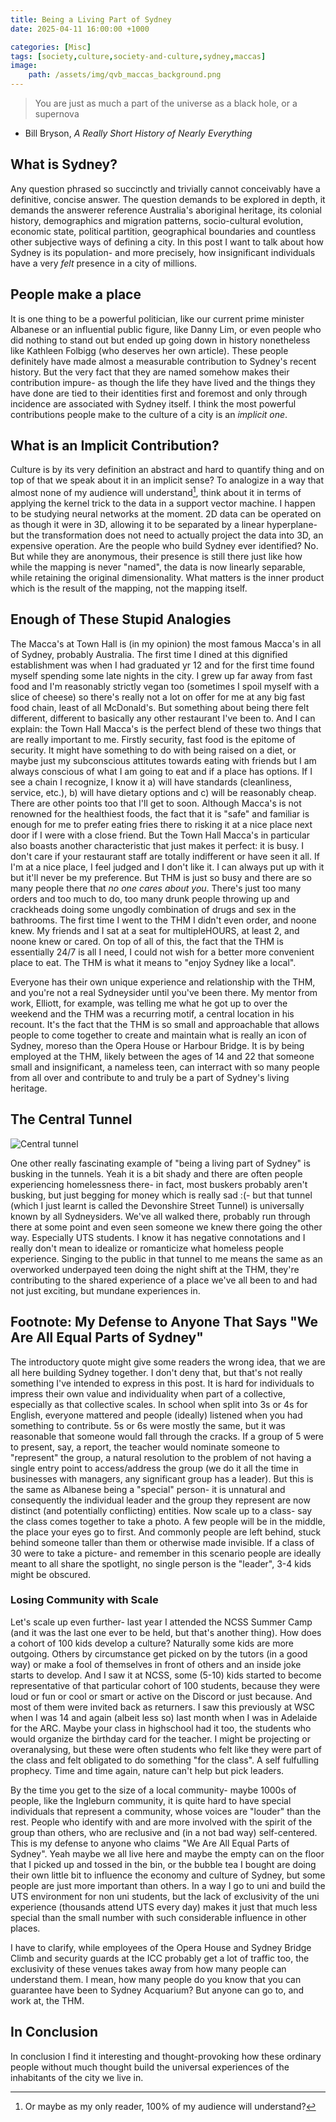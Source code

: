 ```yaml
---
title: Being a Living Part of Sydney
date: 2025-04-11 16:00:00 +1000

categories: [Misc]
tags: [society,culture,society-and-culture,sydney,maccas]
image:
    path: /assets/img/qvb_maccas_background.png
---
```


> You are just as much a part of the universe as a black hole, or a supernova
- Bill Bryson, *A Really Short History of Nearly Everything*

## What is Sydney?

Any question phrased so succinctly and trivially cannot conceivably have a definitive, concise answer. The question demands to be explored in depth, it demands the answerer reference Australia's aboriginal heritage, its colonial history, demographics and migration patterns, socio-cultural evolution, economic state, political partition, geographical boundaries and countless other subjective ways of defining a city. In this post I want to talk about how Sydney is its population- and more precisely, how insignificant individuals have a very *felt* presence in a city of millions.

## People make a place

It is one thing to be a powerful politician, like our current prime minister Albanese or an influential public figure, like Danny Lim, or even people who did nothing to stand out but ended up going down in history nonetheless like Kathleen Folbigg (who deserves her own article). These people definitely have made almost a measurable contribution to Sydney's recent history. But the very fact that they are named somehow makes their contribution impure- as though the life they have lived and the things they have done are tied to their identities first and foremost and only through incidence are associated with Sydney itself. I think the most powerful contributions people make to the culture of a city is an *implicit one*.

## What is an Implicit Contribution?

Culture is by its very definition an abstract and hard to quantify thing and on top of that we speak about it in an implicit sense? To analogize in a way that almost none of my audience will understand[^footnote], think about it in terms of applying the kernel trick to the data in a support vector machine. I happen to be studying neural networks at the moment. 2D data can be operated on as though it were in 3D, allowing it to be separated by a linear hyperplane- but the transformation does not need to actually project the data into 3D, an expensive operation. Are the people who build Sydney ever identified? No. But while they are anonymous, their presence is still there just like how while the mapping is never "named", the data is now linearly separable, while retaining the original dimensionality. What matters is the inner product which is the result of the mapping, not the mapping itself.

[^footnote]: Or maybe as my only reader, 100% of my audience will understand?

## Enough of These Stupid Analogies

The Macca's at Town Hall is (in my opinion) the most famous Macca's in all of Sydney, probably Australia. The first time I dined at this dignified establishment was when I had graduated yr 12 and for the first time found myself spending some late nights in the city. I grew up far away from fast food and I'm reasonably strictly vegan too (sometimes I spoil myself with a slice of cheese) so there's really not a lot on offer for me at any big fast food chain, least of all McDonald's. But something about being there felt different, different to basically any other restaurant I've been to. And I can explain: the Town Hall Macca's is the perfect blend of these two things that are really important to me. Firstly security, fast food is the epitome of security. It might have something to do with being raised on a diet, or maybe just my subconscious attitutes towards eating with friends but I am always conscious of what I am going to eat and if a place has options. If I see a chain I recognize, I know it a) will have standards (cleanliness, service, etc.), b) will have dietary options and c) will be reasonably cheap. There are other points too that I'll get to soon. Although Macca's is not renowned for the healthiest foods, the fact that it is "safe" and familiar is enough for me to prefer eating fries there to risking it at a nice place next door if I were with a close friend. But the Town Hall Macca's in particular also boasts another characteristic that just makes it perfect: it is busy. I don't care if your restaurant staff are totally indifferent or have seen it all. If I'm at a nice place, I feel judged and I don't like it. I can always put up with it but it'll never be my preference. But THM is just so busy and there are so many people there that *no one cares about you*. There's just too many orders and too much to do, too many drunk people throwing up and crackheads doing some ungodly combination of drugs and sex in the bathrooms. The first time I went to the THM I didn't even order, and noone knew. My friends and I sat at a seat for multipleHOURS, at least 2, and noone knew or cared. On top of all of this, the fact that the THM is essentially 24/7 is all I need, I could not wish for a better more convenient place to eat. The THM is what it means to "enjoy Sydney like a local".

Everyone has their own unique experience and relationship with the THM, and you're not a real Sydneysider until you've been there. My mentor from work, Elliott, for example, was telling me what he got up to over the weekend and the THM was a recurring motif, a central location in his recount. It's the fact that the THM is so small and approachable that allows people to come together to create and maintain what is really an icon of Sydney, moreso than the Opera House or Harbour Bridge. It is by being employed at the THM, likely between the ages of 14 and 22 that someone small and insignificant, a nameless teen, can interract with so many people from all over and contribute to and truly be a part of Sydney's living heritage.

## The Central Tunnel

![Central tunnel](/assets/img/central_tunnel.png)

One other really fascinating example of "being a living part of Sydney" is busking in the tunnels. Yeah it is a bit shady and there are often people experiencing homelessness there- in fact, most buskers probably aren't busking, but just begging for money which is really sad :(- but that tunnel (which I just learnt is called the Devonshire Street Tunnel) is universally known by all Sydneysiders. We've all walked there, probably run through there at some point and even seen someone we knew there going the other way. Especially UTS students. I know it has negative connotations and I really don't mean to idealize or romanticize what homeless people experience. Singing to the public in that tunnel to me means the same as an overworked underpayed teen doing the night shift at the THM, they're contributing to the shared experience of a place we've all been to and had not just exciting, but mundane experiences in.

## Footnote: My Defense to Anyone That Says "We Are All Equal Parts of Sydney"

The introductory quote might give some readers the wrong idea, that we are all here building Sydney together. I don't deny that, but that's not really something I've intended to express in this post. It is hard for individuals to impress their own value and individuality when part of a collective, especially as that collective scales. In school when split into 3s or 4s for English, everyone mattered and people (ideally) listened when you had something to contribute. 5s or 6s were mostly the same, but it was reasonable that someone would fall through the cracks. If a group of 5 were to present, say, a report, the teacher would nominate someone to "represent" the group, a natural resolution to the problem of not having a single entry point to access/address the group (we do it all the time in businesses with managers, any significant group has a leader). But this is the same as Albanese being a "special" person- it is unnatural and consequently the individual leader and the group they represent are now distinct (and potentially conflicting) entities. Now scale up to a class- say the class comes together to take a photo. A few people will be in the middle, the place your eyes go to first. And commonly people are left behind, stuck behind someone taller than them or otherwise made invisible. If a class of 30 were to take a picture- and remember in this scenario people are ideally meant to all share the spotlight, no single person is the "leader", 3-4 kids might be obscured.

### Losing Community with Scale

Let's scale up even further- last year I attended the NCSS Summer Camp (and it was the last one ever to be held, but that's another thing). How does a cohort of 100 kids develop a culture? Naturally some kids are more outgoing. Others by circumstance get picked on by the tutors (in a good way) or make a fool of themselves in front of others and an inside joke starts to develop. And I saw it at NCSS, some (5-10) kids started to become representative of that particular cohort of 100 students, because they were loud or fun or cool or smart or active on the Discord or just because. And most of them were invited back as returners. I saw this previously at WSC when I was 14 and again (albeit less so) last month when I was in Adelaide for the ARC. Maybe your class in highschool had it too, the students who would organize the birthday card for the teacher. I might be projecting or overanalysing, but these were often students who felt like they were part of the class and felt obligated to do something "for the class". A self fulfulling prophecy. Time and time again, nature can't help but pick leaders.

By the time you get to the size of a local community- maybe 1000s of people, like the Ingleburn community, it is quite hard to have special individuals that represent a community, whose voices are "louder" than the rest. People who identify with and are more involved with the spirit of the group than others, who are reclusive and (in a not bad way) self-centered. This is my defense to anyone who claims "We Are All Equal Parts of Sydney". Yeah maybe we all live here and maybe the empty can on the floor that I picked up and tossed in the bin, or the bubble tea I bought are doing their own little bit to influence the economy and culture of Sydney, but some people are just more important than others. In a way I go to uni and build the UTS environment for non uni students, but the lack of exclusivity of the uni experience (thousands attend UTS every day) makes it just that much less special than the small number with such considerable influence in other places.

I have to clarify, while employees of the Opera House and Sydney Bridge Climb and security guards at the ICC probably get a lot of traffic too, the exclusivity of these venues takes away from how many people can understand them. I mean, how many people do you know that you can guarantee have been to Sydney Acquarium? But anyone can go to, and work at, the THM.

## In Conclusion

In conclusion I find it interesting and thought-provoking how these ordinary people without much thought build the universal experiences of the inhabitants of the city we live in. 